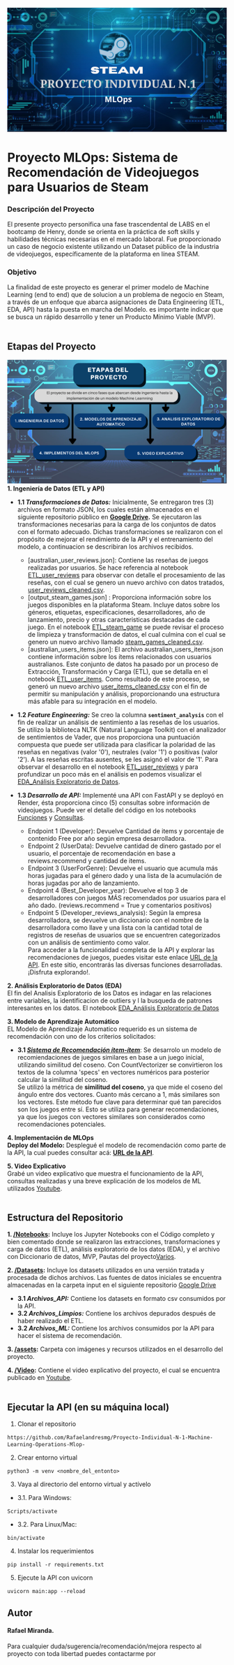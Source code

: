 ![Steam](https://github.com/Rafaelandresmg/Proyecto-Individual-N-1-Machine-Learning-Operations-Mlop-/blob/main/Assets/Proyecto%20png%201.png) 
<br />
# Proyecto MLOps: Sistema de Recomendación de Videojuegos para Usuarios de Steam

### Descripción del Proyecto
El presente proyecto personifica una fase trascendental de LABS en el bootcamp de Henry, donde se orienta en la práctica de  soft skills y habilidades técnicas necesarias en el mercado laboral. Fue proporcionado un caso de negocio existente utilizando un Dataset público de la industria de videojuegos, específicamente de la plataforma en línea STEAM.

### Objetivo
La finalidad de este proyecto es generar el primer modelo de Machine Learning (end to end) que de solucion a un problema de negocio en Steam, a través de un enfoque que abarca asignaciones de Data Engineering (ETL, EDA, API) hasta la puesta en marcha del Modelo. es importante indicar que se busca un rápido desarrollo y tener un Producto Mínimo Viable (MVP).<br />
<br />

## Etapas del Proyecto <br />
![Etapas](https://github.com/Rafaelandresmg/Proyecto-Individual-N-1-Machine-Learning-Operations-Mlop-/blob/main/Assets/Proyecto%20png%202.png) 
<br />
**1. Ingeniería de Datos (ETL y API)** <br />

- **1.1 *Transformaciones de Datos:*** Inicialmente, Se entregaron  tres (3) archivos en formato JSON, los cuales están almacenados en el siguiente repositorio público en **[Google Drive](https://drive.google.com/drive/folders/1HqBG2-sUkz_R3h1dZU5F2uAzpRn7BSpj).** Se ejecutaron las transformaciones necesarias para  la carga de los conjuntos de datos con el formato adecuado. Dichas transformaciones se realizaron con el propósito de mejorar  el rendimiento de la API y el entrenamiento del modelo, a continuacion se describiran los archivos recibidos.  <br />
  + [australian_user_reviews.json]: Contiene las reseñas de juegos  realizadas por usuarios. Se hace referencia al notebook [ETL_user_reviews](Notebooks/ETL_user_reviews.ipynb) para observar con detalle el procesamiento de las reseñas, con el cual se genero un nuevo archivo con datos tratados, [user_reviews_cleaned.csv](Datasets/Archivos_Limpios/user_reviews_cleaned.csv).<br />
  + [output_steam_games.json] : Proporciona información sobre los juegos disponibles en la plataforma Steam. Incluye datos sobre los géneros, etiquetas, especificaciones, desarrolladores, año de lanzamiento, precio y otras caracteristicas destacadas de cada juego. En el notebook [ETL_steam_game](Notebooks/ETL_steam_game.ipynb) se puede revisar el proceso de limpieza y transformación de datos, el cual culmina con el cual se genero un nuevo archivo llamado [steam_games_cleaned.csv](Datasets/Archivos_Limpios/steam_games_cleaned.csv). <br /> 
  + [australian_users_items.json]: El archivo australian_users_items.json contiene información sobre los ítems relacionados con usuarios australianos. Este conjunto de datos ha pasado por un proceso de Extracción, Transformación y Carga (ETL), que se detalla en el notebook [ETL_user_items](Notebooks/ETL_user_items.ipynb). Como resultado de este proceso, se generó un nuevo archivo [user_items_cleaned.csv](Datasets/Archivos_Limpios/user_items_cleaned.csv) con el fin de permitir su manipulación y análisis, proporcionando una estructura más afable para su integración en el modelo.<br />
  
- **1.2 *Feature Engineering:*** Se creo la columna **``` sentiment_analysis ```**  con el fin de realizar un análisis de sentimiento a las reseñas de los usuarios. Se utilizo la biblioteca NLTK (Natural Language Toolkit) con el analizador de sentimientos de Vader, que nos proporciona una puntuación compuesta que puede ser utilizada para clasificar la polaridad de las reseñas en negativas (valor '0'), neutrales (valor '1') o positivas (valor '2'). A las reseñas escritas ausentes, se les asignó el valor de '1'. Para observar el desarrollo en el notebook [ETL_user_reviews](Notebooks/ETL_user_reviews.ipynb) y para profundizar un poco más en el análisis en podemos visualizar el [EDA_Análisis Exploratorio de Datos](Notebooks/EDA_AnálisisExploratorioDatos.ipynb). <br />

- **1.3 *Desarrollo de API:*** Implementé una API con FastAPI y se deployó en Render, ésta proporciona cinco (5) consultas sobre información de videojuegos. Puede ver el detalle del código en los notebooks [Funciones](Notebooks/Funciones.ipynb) y [Consultas](Notebooks/Consultas.ipynb).<br />
  + Endpoint 1 (Developer): Devuelve Cantidad de items y porcentaje de contenido Free por año según empresa desarrolladora.<br />
  + Endpoint 2 (UserData): Devuelve cantidad de dinero gastado por el usuario, el porcentaje de recomendación en base a reviews.recommend y cantidad de items.<br />
  + Endpoint 3 (UserForGenre): Devuelve el usuario que acumula más horas jugadas para el género dado y una lista de la acumulación de horas jugadas por año de lanzamiento.<br />
  + Endpoint 4 (Best_Developer_year): Devuelve el top 3 de desarrolladores con juegos MÁS recomendados por usuarios para el año dado. (reviews.recommend = True y comentarios positivos)<br />
  + Endpoint 5 (Developer_reviews_analysis): Según la empresa desarrolladora, se devuelve un diccionario con el nombre de la desarrolladora como llave y una lista con la cantidad total de registros de reseñas de usuarios que se encuentren categorizados con un análisis de sentimiento como valor.<br />
Para acceder a la funcionalidad completa de la API y explorar las recomendaciones de juegos, puedes visitar este enlace [URL de la API](). En este sitio, encontrarás las diversas funciones desarrolladas. ¡Disfruta explorando!.
  
**2. Análisis Exploratorio de Datos (EDA)** <br />
El fin del Analisis Exploratorio de los Datos es indagar en las relaciones entre variables, la identificacion de outliers y l la busqueda de patrones interesantes en los datos. El notebook [EDA_Análisis Exploratorio de Datos](NoteBooks\EDA_JSON.ipynb)<br />

**3. Modelo de Aprendizaje Automático** <br />
EL Modelo de Aprendizaje Automatico requerido es un sistema de recomendación con uno de los criterios solicitados:
- **3.1 *[Sistema de Recomendación ítem-ítem](NoteBooks\PLN_y_ML.ipynb)***: Se desarrolo un modelo de recomiendaciones de juegos similares en base a un juego inicial, utilizando similitud del coseno. Con CountVectorizer se convirtieron los textos de la columna 'specs' en vectores numéricos para posterior calcular la similitud del coseno.<br />
Se utilizó la métrica de **similitud del coseno**, ya que mide el coseno del ángulo entre dos vectores. Cuanto más cercano a 1, más similares son los vectores. Este método fue clave para determinar qué tan parecidos son los juegos entre sí. Esto se utiliza para generar recomendaciones, ya que los juegos con vectores similares son considerados como recomendaciones potenciales.<br />

**4. Implementación de MLOps** <br />
**Deploy del Modelo:** Desplegué el modelo de recomendación como parte de la API, la cual puedes consultar acá: **[URL de la API](https://proyecto-individual-nro-1-machine.onrender.com/docs)**. <br />

**5. Video Explicativo** <br />
Grabé un video explicativo que muestra el funcionamiento de la API, consultas realizadas y una breve explicación de los modelos de ML utilizados [Youtube]().<br />
<br />

## Estructura del Repositorio <br />
**1. [/Notebooks](Notebooks/):** Incluye los Jupyter Notebooks con el Código completo y bien comentado donde se realizaron las extracciones, transformaciones y carga de datos (ETL), análisis exploratorio de los datos (EDA), y el archivo con Diccionario de datos, MVP, Pautas del proyecto[Varios](Notebooks/Varios.ipynb).<br />

**2. [/Datasets](Datasets/):** Incluye los datasets utilizados en una versión tratada y procesada de dichos archivos. Las fuentes de datos iniciales se encuentra almacenadas en la carpeta input en el siguiente repositorio [Google Drive](https://drive.google.com/drive/folders/1HqBG2-sUkz_R3h1dZU5F2uAzpRn7BSpj)<br />
- **3.1 *Archivos_API:*** Contiene los datasets en formato csv consumidos por la API.<br />
- **3.2 *Archivos_Limpios:*** Contiene los archivos depurados después de haber realizado el ETL.<br />
- **3.2 *Archivos_ML:*** Contiene los archivos consumidos por la API para hacer el sistema de recomendación.<br />

**3. [/assets](assets/):** Carpeta con imágenes y recursos utilizados en el desarrollo del proyecto.<br />

**4. [/Video](Video/):** Contiene el video explicativo del proyecto, el cual se encuentra publicado en [Youtube](https://www.youtube.com/watch?v=t3N0ePA_D34&t=1s).<br />
<br />

## Ejecutar la API (en su máquina local) <br />
1. Clonar el repositorio <br />
```
https://github.com/Rafaelandresmg/Proyecto-Individual-N-1-Machine-Learning-Operations-Mlop-
```
2. Crear entorno virtual<br />
```
python3 -m venv <nombre_del_entonto>
```
3. Vaya al directorio del entorno virtual y actívelo<br />
- 3.1. Para Windows:
```
Scripts/activate
```
- 3.2. Para Linux/Mac:
```
bin/activate
```
4. Instalar los requerimientos<br />
```
pip install -r requirements.txt
```
5. Ejecute la API con uvicorn<br />
```
uvicorn main:app --reload
```

## Autor <br />
#### Rafael Miranda. <br />
Para cualquier duda/sugerencia/recomendación/mejora respecto al proyecto con toda libertad puedes contactarme por []()<br />
